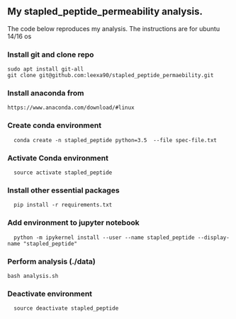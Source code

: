 ## My stapled_peptide_permeability analysis. 
The code below reproduces my analysis. The instructions are for ubuntu  14/16 os

### Install git and clone repo
```
sudo apt install git-all
git clone git@github.com:leexa90/stapled_peptide_permaebility.git
```

### Install anaconda from 
```
https://www.anaconda.com/download/#linux
```

### Create conda environment 
```
  conda create -n stapled_peptide python=3.5  --file spec-file.txt
```

### Activate Conda environment
```
  source activate stapled_peptide
```

### Install other essential packages
```
  pip install -r requirements.txt
```

### Add environment to jupyter notebook
```
  python -m ipykernel install --user --name stapled_peptide --display-name "stapled_peptide"
```
### Perform analysis (./data)
```
bash analysis.sh
```
### Deactivate environment
```
  source deactivate stapled_peptide
```
